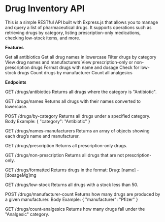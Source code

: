 # Drug Inventory API
This is a simple RESTful API built with Express.js that allows you to manage and query a list of pharmaceutical drugs. It supports operations such as retrieving drugs by category, listing prescription-only medications, checking low-stock items, and more.

**Features**

Get all antibiotics
Get all drug names in lowercase
Filter drugs by category
View drug names and manufacturers
View prescription-only or non-prescription drugs
Format drugs with name and dosage
Check for low-stock drugs
Count drugs by manufacturer
Count all analgesics


**Endpoints**

GET /drugs/antibiotics
Returns all drugs where the category is "Antibiotic".

GET /drugs/names
Returns all drugs with their names converted to lowercase.

POST /drugs/by-category
Returns all drugs under a specified category.
 Body Example:
{ "category": "Antibiotic" }


GET /drugs/names-manufacturers
Returns an array of objects showing each drug’s name and manufacturer.

GET /drugs/prescription
Returns all prescription-only drugs.

GET /drugs/non-prescription
Returns all drugs that are not prescription-only.

GET /drugs/formatted
Returns drugs in the format:
 Drug: [name] - [dosageMg]mg

GET /drugs/low-stock
Returns all drugs with a stock less than 50.

POST /drugs/manufacturer-count
Returns how many drugs are produced by a given manufacturer.
 Body Example:
{ "manufacturer": "Pfizer" }


GET /drugs/count-analgesics
Returns how many drugs fall under the "Analgesic" category.


